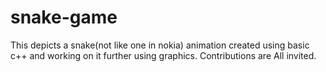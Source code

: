# snake-game
This depicts a snake(not like one in nokia) animation created using basic c++ and working on it further using graphics. Contributions are All invited.
